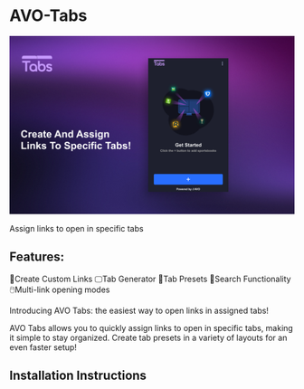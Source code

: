 # AVO-Tabs

![Header Image](images/header.png)

Assign links to open in specific tabs

## Features:
📝Create Custom Links
🖵Tab Generator
📁Tab Presets
🔎Search Functionality
🖱️Multi-link opening modes

Introducing AVO Tabs: the easiest way to open links in assigned tabs!

AVO Tabs allows you to quickly assign links to open in specific tabs, making it simple to stay organized. Create tab presets in a variety of layouts for an even faster setup!


## Installation Instructions

